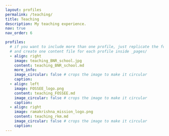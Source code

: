 ```yaml
---
layout: profiles
permalink: /teaching/
title: Teaching
description: My teaching experience.
nav: true
nav_order: 6

profiles:
  # if you want to include more than one profile, just replicate the following block
  # and create one content file for each profile inside _pages/
  - align: right
    image: teaching_BNR_school.jpg
    content: teaching_BNR_school.md
    more_info: 
    image_circular: false # crops the image to make it circular
    caption: 
  - align: left
    image: FOSSEE_logo.png
    content: teaching_FOSSEE.md
    image_circular: false # crops the image to make it circular
    caption: 
  - align: right
    image: ramakrishna_mission_logo.png
    content: teaching_rkm.md
    image_circular: false # crops the image to make it circular
    caption: 
---
```

